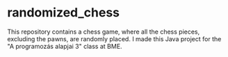 # randomized_chess
This repository contains a chess game, where all the chess pieces, excluding the pawns, are randomly placed.
I made this Java project for the "A programozás alapjai 3" class at BME.
